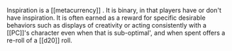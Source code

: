 Inspiration is a [[metacurrency]] . It is binary, in that players have or don't have inspiration. It is often earned as a reward for specific desirable behaviors such as displays of creativity or acting consistently with a [[PC]]'s character even when that is sub-optimal', and when spent offers a re-roll of a [[d20]] roll.